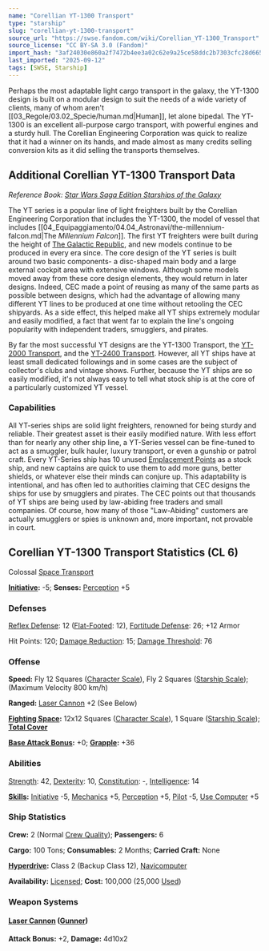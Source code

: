```yaml
---
name: "Corellian YT-1300 Transport"
type: "starship"
slug: "corellian-yt-1300-transport"
source_url: "https://swse.fandom.com/wiki/Corellian_YT-1300_Transport"
source_license: "CC BY-SA 3.0 (Fandom)"
import_hash: "3af24030e860a2f7472b4ee3a02c62e9a25ce58ddc2b7303cfc28d6657141bbf"
last_imported: "2025-09-12"
tags: [SWSE, Starship]
---
```

Perhaps the most adaptable light cargo transport in the galaxy, the YT-1300 design is built on a modular design to suit the needs of a wide variety of clients, many of whom aren't [[03_Regole/03.02_Specie/human.md|Human]], let alone bipedal. The YT-1300 is an excellent all-purpose cargo transport, with powerful engines and a sturdy hull. The Corellian Engineering Corporation was quick to realize that it had a winner on its hands, and made almost as many credits selling conversion kits as it did selling the transports themselves.

## Additional Corellian YT-1300 Transport Data
*Reference Book: [Star Wars Saga Edition Starships of the Galaxy](https://swse.fandom.com/wiki/Star_Wars_Saga_Edition_Starships_of_the_Galaxy)*

The YT series is a popular line of light freighters built by the Corellian Engineering Corporation that includes the YT-1300, the model of vessel that includes [[04_Equipaggiamento/04.04_Astronavi/the-millennium-falcon.md|The *Millennium Falcon*]]. The first YT freighters were built during the height of [The Galactic Republic](https://swse.fandom.com/wiki/The_Galactic_Republic), and new models continue to be produced in every era since. The core design of the YT series is built around two basic components- a disc-shaped main body and a large external cockpit area with extensive windows. Although some models moved away from these core design elements, they would return in later designs. Indeed, CEC made a point of reusing as many of the same parts as possible between designs, which had the advantage of allowing many different YT lines to be produced at one time without retooling the CEC shipyards. As a side effect, this helped make all YT ships extremely modular and easily modified, a fact that went far to explain the line's ongoing popularity with independent traders, smugglers, and pirates.

By far the most successful YT designs are the YT-1300 Transport, the [YT-2000 Transport](https://swse.fandom.com/wiki/YT-2000_Transport), and the [YT-2400 Transport](https://swse.fandom.com/wiki/YT-2400_Transport). However, all YT ships have at least small dedicated followings and in some cases are the subject of collector's clubs and vintage shows. Further, because the YT ships are so easily modified, it's not always easy to tell what stock ship is at the core of a particularly customized YT vessel.

### Capabilities
All YT-series ships are solid light freighters, renowned for being sturdy and reliable. Their greatest asset is their easily modified nature. With less effort than for nearly any other ship line, a YT-Series vessel can be fine-tuned to act as a smuggler, bulk hauler, luxury transport, or even a gunship or patrol craft. Every YT-Series ship has 10 unused [Emplacement Points](https://swse.fandom.com/wiki/Emplacement_Points) as a stock ship, and new captains are quick to use them to add more guns, better shields, or whatever else their minds can conjure up. This adaptability is intentional, and has often led to authorities claiming that CEC designs the ships for use by smugglers and pirates. The CEC points out that thousands of YT ships are being used by law-abiding free traders and small companies. Of course, how many of those "Law-Abiding" customers are actually smugglers or spies is unknown and, more important, not provable in court.

## Corellian YT-1300 Transport Statistics (CL 6)
Colossal [Space Transport](https://swse.fandom.com/wiki/Space_Transport)

**[Initiative](https://swse.fandom.com/wiki/Initiative):** -5; **Senses:** [Perception](https://swse.fandom.com/wiki/Perception) +5

### Defenses
[Reflex Defense](https://swse.fandom.com/wiki/Reflex_Defense_(Vehicles)): 12 ([Flat-Footed](https://swse.fandom.com/wiki/Flat-Footed): 12), [Fortitude Defense](https://swse.fandom.com/wiki/Fortitude_Defense_(Vehicles)): 26; +12 Armor

Hit Points: 120; [Damage Reduction](https://swse.fandom.com/wiki/Damage_Reduction): 15; [Damage Threshold](https://swse.fandom.com/wiki/Damage_Threshold_(Vehicles)): 76

### Offense
**Speed:** Fly 12 Squares ([Character Scale](https://swse.fandom.com/wiki/Character_Scale)), Fly 2 Squares ([Starship Scale](https://swse.fandom.com/wiki/Starship_Scale)); (Maximum Velocity 800 km/h)

**Ranged:** [Laser Cannon](https://swse.fandom.com/wiki/Laser_Cannon) +2 (See Below)

**[Fighting Space](https://swse.fandom.com/wiki/Fighting_Space):** 12x12 Squares ([Character Scale](https://swse.fandom.com/wiki/Character_Scale)), 1 Square ([Starship Scale](https://swse.fandom.com/wiki/Starship_Scale)); **[Total Cover](https://swse.fandom.com/wiki/Total_Cover)**

**[Base Attack Bonus](https://swse.fandom.com/wiki/Base_Attack_Bonus):** +0; **[Grapple](https://swse.fandom.com/wiki/Grapple):** +36

### Abilities
[Strength](https://swse.fandom.com/wiki/Strength): 42, [Dexterity](https://swse.fandom.com/wiki/Dexterity): 10, [Constitution](https://swse.fandom.com/wiki/Constitution): -, [Intelligence](https://swse.fandom.com/wiki/Intelligence): 14

**[Skills](https://swse.fandom.com/wiki/Skills):** [Initiative](https://swse.fandom.com/wiki/Initiative) -5, [Mechanics](https://swse.fandom.com/wiki/Mechanics) +5, [Perception](https://swse.fandom.com/wiki/Perception) +5, [Pilot](https://swse.fandom.com/wiki/Pilot) -5, [Use Computer](https://swse.fandom.com/wiki/Use_Computer) +5

### Ship Statistics
**Crew:** 2 (Normal [Crew Quality](https://swse.fandom.com/wiki/Crew_Quality)); **Passengers:** 6

**Cargo:** 100 Tons; **Consumables:** 2 Months; **Carried Craft:** None

**[Hyperdrive](https://swse.fandom.com/wiki/Hyperdrive):** Class 2 (Backup Class 12), [Navicomputer](https://swse.fandom.com/wiki/Navicomputer)

**Availability:** [Licensed](https://swse.fandom.com/wiki/Licensed); **Cost:** 100,000 (25,000 [Used](https://swse.fandom.com/wiki/Used))

### Weapon Systems

#### **[Laser Cannon](https://swse.fandom.com/wiki/Laser_Cannon) ([Gunner](https://swse.fandom.com/wiki/Gunner))**
**Attack Bonus:** +2, **Damage:** 4d10x2
